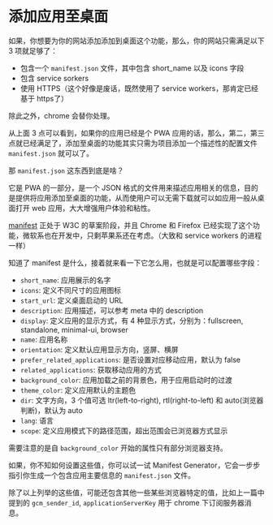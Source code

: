 # 添加应用至桌面

如果，你想要为你的网站添加添加到桌面这个功能，那么，你的网站只需满足以下 3 项就足够了：

-   包含一个 `manifest.json` 文件，其中包含 short_name 以及 icons 字段
-   包含 service sorkers
-   使用 HTTPS（这个好像是废话，既然使用了 service workers，那肯定已经基于 https了）

除此之外，chrome 会替你处理。

从上面 3 点可以看到，如果你的应用已经是个 PWA 应用的话，那么，第二，第三点就已经满足了，添加至桌面的功能其实只需为项目添加一个描述性的配置文件 `manifest.json` 就可以了。

那 `manifest.json` 这东西到底是啥？

它是 PWA 的一部分，是一个 JSON 格式的文件用来描述应用相关的信息，目的是提供将应用添加至桌面的功能，从而使用户可以无需下载就可以如应用一般从桌面打开 web 应用，大大增强用户体验和粘性。

[manifest](https://w3c.github.io/manifest/) 正处于 W3C 的草案阶段，并且 Chrome 和 Firefox 已经实现了这个功能，微软系也在开发中，只剩苹果系还在考虑。（大致和 service workers 的进程一样）

知道了 manifest 是什么，接着就来看一下它怎么用，也就是可以配置哪些字段：

-   `short_name`: 应用展示的名字
-   `icons`: 定义不同尺寸的应用图标
-   `start_url`: 定义桌面启动的 URL
-   `description`: 应用描述，可以参考 meta 中的 description
-   `display`: 定义应用的显示方式，有 4 种显示方式，分别为：fullscreen, standalone, minimal-ui, browser
-   `name`: 应用名称
-   `orientation`: 定义默认应用显示方向，竖屏、横屏
-   `prefer_related_applications`: 是否设置对应移动应用，默认为 false
-   `related_applications`: 获取移动应用的方式
-   `background_color`: 应用加载之前的背景色，用于应用启动时的过渡
-   `theme_color`: 定义应用默认的主题色
-   `dir`: 文字方向，3 个值可选 ltr(left-to-right), rtl(right-to-left) 和 auto(浏览器判断)，默认为 auto
-   `lang`: 语言
-   `scope`: 定义应用模式下的路径范围，超出范围会已浏览器方式显示

需要注意的是自 `background_color` 开始的属性只有部分浏览器支持。

如果，你不知如何设置这些值，你可以试一试 Manifest Generator，它会一步步指引你生成一个包含应用主要信息的 `manifest.json` 文件。

除了以上列举的这些值，可能还包含其他一些某些浏览器特定的值，比如上一篇中提到的 `gcm_sender_id`, `applicationServerKey` 用于 chrome 下订阅服务器消息。

